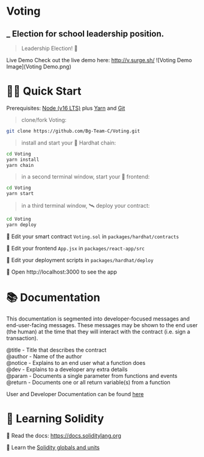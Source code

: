 # Voting 

## \_ Election for school leadership position.

> Leadership Election! 🚀

Live Demo
Check out the live demo here: http://v.surge.sh/
![Voting Demo Image](Voting Demo.png)

# 🏄‍♂️ Quick Start

Prerequisites: [Node (v16 LTS)](https://nodejs.org/en/download/) plus [Yarn](https://classic.yarnpkg.com/en/docs/install/) and [Git](https://git-scm.com/downloads)

> clone/fork Voting:

```bash
git clone https://github.com/Bg-Team-C/Voting.git
```

> install and start your 👷‍ Hardhat chain:

```bash
cd Voting 
yarn install
yarn chain
```

> in a second terminal window, start your 📱 frontend:

```bash
cd Voting 
yarn start
```

> in a third terminal window, 🛰 deploy your contract:

```bash
cd Voting 
yarn deploy
```

🔏 Edit your smart contract `Voting.sol` in `packages/hardhat/contracts`

📝 Edit your frontend `App.jsx` in `packages/react-app/src`

💼 Edit your deployment scripts in `packages/hardhat/deploy`

📱 Open http://localhost:3000 to see the app

# 📚 Documentation

This documentation is segmented into developer-focused messages and end-user-facing messages. These messages may be shown to the end user (the human) at the time that they will interact with the contract (i.e. sign a transaction).

@title - Title that describes the contract
<br/>
@author - Name of the author
<br/>
@notice - Explains to an end user what a function does
<br/>
@dev - Explains to a developer any extra details
<br/>
@param - Documents a single parameter from functions and events
<br/>
@return - Documents one or all return variable(s) from a function
<br/>

User and Developer Documentation can be found [here](https://github.com/Bg-Team-C/Voting/blob/master/documentation.json)

# 🔭 Learning Solidity

📕 Read the docs: https://docs.soliditylang.org

📧 Learn the [Solidity globals and units](https://docs.soliditylang.org/en/latest/units-and-global-variables.html)
